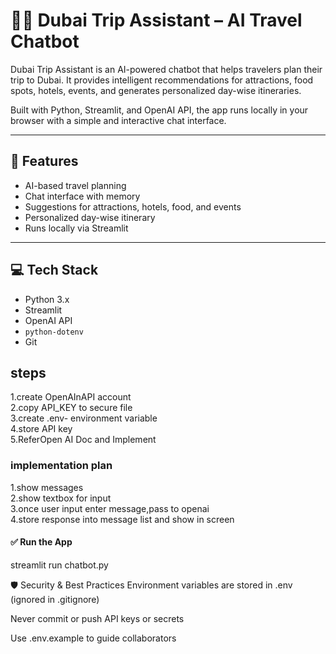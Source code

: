 
# 🧙‍♂️ Dubai Trip Assistant – AI Travel Chatbot

Dubai Trip Assistant is an AI-powered chatbot that helps travelers plan their trip to Dubai. It provides intelligent recommendations for attractions, food spots, hotels, events, and generates personalized day-wise itineraries.

Built with Python, Streamlit, and OpenAI API, the app runs locally in your browser with a simple and interactive chat interface.

---

## 🚀 Features

- AI-based travel planning
- Chat interface with memory
- Suggestions for attractions, hotels, food, and events
- Personalized day-wise itinerary
- Runs locally via Streamlit

---

## 💻 Tech Stack

- Python 3.x  
- Streamlit  
- OpenAI API  
- `python-dotenv`  
- Git
 
## steps

1.create OpenAInAPI account  <br>
2.copy API_KEY to secure file <br>
3.create .env- environment variable <br>
4.store API key <br>
5.ReferOpen AI Doc and Implement <br>


### implementation plan

1.show messages <br>
2.show textbox for input <br>
3.once user input enter message,pass to openai <br>
4.store response into message list and show in screen <br>


#### ✅ Run the App
streamlit run chatbot.py

🛡️ Security & Best Practices
Environment variables are stored in .env (ignored in .gitignore)

Never commit or push API keys or secrets

Use .env.example to guide collaborators

